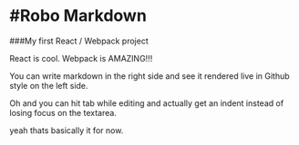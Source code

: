 #Robo Markdown
=====================

###My first React / Webpack project

React is cool. Webpack is AMAZING!!!

You can write markdown in the right side and see it rendered live in Github style on the left side.

Oh and you can hit tab while editing and actually get an indent instead of losing focus on the textarea.

yeah thats basically it for now.